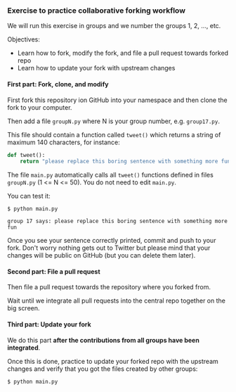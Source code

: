 ### Exercise to practice collaborative forking workflow

We will run this exercise in groups and we number the groups
1, 2, ..., etc.

Objectives:

- Learn how to fork, modify the fork, and file a pull request towards forked repo
- Learn how to update your fork with upstream changes


#### First part: Fork, clone, and modify

First fork this repository ion GitHub into your namespace and then clone the fork to your computer.

Then add a file `groupN.py` where N is your group number, e.g. `group17.py`.

This file should contain a function called `tweet()` which returns
a string of maximum 140 characters, for instance:

```python
def tweet():
    return "please replace this boring sentence with something more fun"
```

The file `main.py` automatically calls all `tweet()` functions defined in files
`groupN.py` (1 <= N <= 50). You do not need to edit `main.py`.

You can test it:

```shell
$ python main.py

group 17 says: please replace this boring sentence with something more fun
```

Once you see your sentence correctly printed, commit and push to your fork. Don't worry
nothing gets out to Twitter but please mind that your changes will be public on
GitHub (but you can delete them later).


#### Second part: File a pull request

Then file a pull request towards the repository where you forked from.

Wait until we integrate all pull requests into the central repo
together on the big screen.


#### Third part: Update your fork

We do this part **after the contributions from all groups have been integrated**.

Once this is done, practice to update your forked repo with the upstream
changes and verify that you got the files created by other groups:

```shell
$ python main.py
```
